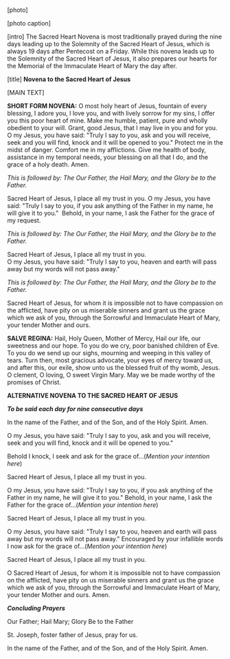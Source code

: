 \[photo\]

\[photo caption\]

\[intro\] The Sacred Heart Novena is most traditionally prayed during
the nine days leading up to the Solemnity of the Sacred Heart of Jesus,
which is always 19 days after Pentecost on a Friday. While this novena
leads up to the Solemnity of the Sacred Heart of Jesus, it also prepares
our hearts for the Memorial of the Immaculate Heart of Mary the day
after.

\[title\] **Novena to the Sacred Heart of Jesus**

\[MAIN TEXT\]

**SHORT FORM NOVENA:** O most holy heart of Jesus, fountain of every
blessing, I adore you, I love you, and with lively sorrow for my sins, I
offer you this poor heart of mine. Make me humble, patient, pure and
wholly obedient to your will. Grant, good Jesus, that I may live in you
and for you. O my Jesus, you have said: "Truly I say to you, ask and you
will receive, seek and you will find, knock and it will be opened to
you." Protect me in the midst of danger. Comfort me in my afflictions.
Give me health of body, assistance in my temporal needs, your blessing
on all that I do, and the grace of a holy death. Amen.

*This is followed by: The Our Father, the Hail Mary, and the Glory be to
the Father.*

Sacred Heart of Jesus, I place all my trust in you. O my Jesus, you have
said: "Truly I say to you, if you ask anything of the Father in my name,
he will give it to you."  Behold, in your name, I ask the Father for the
grace of my request. 

*This is followed by: The Our Father, the Hail Mary, and the Glory be to
the Father.*

Sacred Heart of Jesus, I place all my trust in you.\
O my Jesus, you have said: "Truly I say to you, heaven and earth will
pass away but my words will not pass away."

*This is followed by: The Our Father, the Hail Mary, and the Glory be to
the Father.*

Sacred Heart of Jesus, for whom it is impossible not to have compassion
on the afflicted, have pity on us miserable sinners and grant us the
grace which we ask of you, through the Sorrowful and Immaculate Heart of
Mary, your tender Mother and ours. 

**SALVE REGINA:** Hail, Holy Queen, Mother of Mercy, Hail our life, our
sweetness and our hope. To you do we cry, poor banished children of Eve.
To you do we send up our sighs, mourning and weeping in this valley of
tears. Turn then, most gracious advocate, your eyes of mercy toward us,
and after this, our exile, show unto us the blessed fruit of thy womb,
Jesus.\
O clement, O loving, O sweet Virgin Mary. May we be made worthy of the
promises of Christ.

**ALTERNATIVE NOVENA TO THE SACRED HEART OF JESUS**

***To be said each day for nine consecutive days***

In the name of the Father, and of the Son, and of the Holy Spirit. Amen.

O my Jesus, you have said: "Truly I say to you, ask and you will
receive, seek and you will find, knock and it will be opened to you."

Behold I knock, I seek and ask for the grace of...(*Mention your
intention here*)

Sacred Heart of Jesus, I place all my trust in you.

O my Jesus, you have said: "Truly I say to you, if you ask anything of
the Father in my name, he will give it to you." Behold, in your name, I
ask the Father for the grace of...(*Mention your intention here*)

Sacred Heart of Jesus, I place all my trust in you.

O my Jesus, you have said: "Truly I say to you, heaven and earth will
pass away but my words will not pass away." Encouraged by your
infallible words I now ask for the grace of...(*Mention your intention
here*)

Sacred Heart of Jesus, I place all my trust in you.

O Sacred Heart of Jesus, for whom it is impossible not to have
compassion on the afflicted, have pity on us miserable sinners and grant
us the grace which we ask of you, through the Sorrowful and Immaculate
Heart of Mary, your tender Mother and ours. Amen.

***Concluding Prayers***

Our Father; Hail Mary; Glory Be to the Father

St. Joseph, foster father of Jesus, pray for us.

In the name of the Father, and of the Son, and of the Holy Spirit. Amen.
